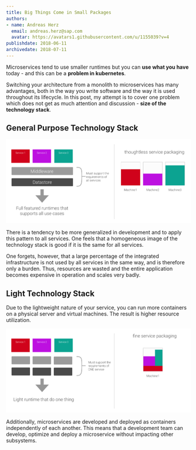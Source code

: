 ```yaml
---
title: Big Things Come in Small Packages
authors: 
- name: Andreas Herz
  email: andreas.herz@sap.com
  avatar: https://avatars1.githubusercontent.com/u/1155039?v=4
publishdate: 2018-06-11
archivedate: 2018-07-11
---
```


Microservices tend to use smaller runtimes but you can **use what you have** today - and this can be 
a **problem in kubernetes**.

Switching your architecture from a monolith to microservices has many advantages, both in the 
way you write software and the way it is used throughout its lifecycle. In this post, my attempt is to 
cover one problem which does not get as much attention and discussion - **size of the technology stack**.

## General Purpose Technology Stack
![](./images/blog-service-common-stack.png)

There is a tendency to be more generalized in development and to apply this pattern to all services. One feels 
that a homogeneous image of the technology stack is good if it is the same for all services.

One forgets, however, that a large percentage of the integrated infrastructure is not used by all services in 
the same way, and is therefore only a burden. Thus, resources are wasted and the entire application becomes 
expensive in operation and scales very badly.

## Light Technology Stack
Due to the lightweight nature of your service, you can run more containers on a physical server and virtual 
machines. The result is higher resource utilization.

![](./images/blog-service-service-stack.png)

Additionally, microservices are developed and deployed as containers independently of each another. This means that a development 
team can develop, optimize and deploy a microservice without impacting other subsystems.
 
